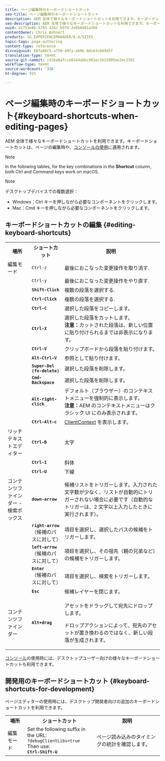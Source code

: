 ```yaml
---
title: ページ編集時のキーボードショートカット
seo-title: ページ編集時のキーボードショートカット
description: AEM 全体で様々なキーボードショートカットを利用できます。キーボードショートカットは、ページの編集時や、コンソールの使用に適用されます。
seo-description: AEM 全体で様々なキーボードショートカットを利用できます。キーボードショートカットは、ページの編集時や、コンソールの使用に適用されます。
uuid: a1753e0b-5701-426c-b974-2e8b8d81a30d
contentOwner: Chris Bohnert
products: SG_EXPERIENCEMANAGER/6.4/SITES
topic-tags: page-authoring
content-type: reference
discoiquuid: 68fa88c5-a759-49fa-ab9b-8dc63c049d5f
translation-type: tm+mt
source-git-commit: cd3ba0afcce0144abbc981ec1b23005ee2ec1502
workflow-type: tm+mt
source-wordcount: '336'
ht-degree: 91%

---
```



# ページ編集時のキーボードショートカット{#keyboard-shortcuts-when-editing-pages}

AEM 全体で様々なキーボードショートカットを利用できます。キーボードショートカットは、ページの編集時や、[コンソールの使用](/help/sites-classic-ui-authoring/author-env-keyboard-shortcuts.md)に適用されます。

>[!NOTE]
>
>In the following tables, for the key combinations in the **Shortcut** column, both Ctrl and Command keys work on macOS.

>[!NOTE]
>
>デスクトップデバイスでの複数選択：
>
>* Windows：Ctrl キーを押しながら必要なコンポーネントをクリックします。
>* Mac：Cmd キーを押しながら必要なコンポーネントをクリックします。

>



## キーボードショートカットの編集 {#editing-keyboard-shortcuts}

<table> 
 <tbody> 
  <tr> 
   <th>場所</th> 
   <th>ショートカット</th> 
   <th>説明</th> 
  </tr> 
  <tr> 
   <td>編集モード</td> 
   <td><code>Ctrl-z</code></td> 
   <td>最後におこなった変更操作を取り消す.</td> 
  </tr> 
  <tr> 
   <td> </td> 
   <td><code>Ctrl-y</code></td> 
   <td>最後におこなった変更操作をやり直す.</td> 
  </tr> 
  <tr> 
   <td> </td> 
   <td><strong><code>Shift-Click</code></strong></td> 
   <td>複数の段落を選択する.</td> 
  </tr> 
  <tr> 
   <td> </td> 
   <td><strong><code>Ctrl-Click</code></strong></td> 
   <td>複数の段落を選択する.</td> 
  </tr> 
  <tr> 
   <td> </td> 
   <td><strong><code>Ctrl-C</code></strong></td> 
   <td>選択した段落をコピーします。</td> 
  </tr> 
  <tr> 
   <td> </td> 
   <td><strong><code>Ctrl-X</code></strong></td> 
   <td>選択した段落をカットします。<strong><br />注意：</strong>カットされた段落は、新しい位置に貼り付けられるまでは非表示になります。</td> 
  </tr> 
  <tr> 
   <td> </td> 
   <td><strong><code>Ctrl-V</code></strong></td> 
   <td>クリップボードから段落を貼り付けます。</td> 
  </tr> 
  <tr> 
   <td> </td> 
   <td><strong><code>Alt-Ctrl-V</code></strong></td> 
   <td>参照として貼り付けます。</td> 
  </tr> 
  <tr> 
   <td> </td> 
   <td><strong><code>Super-Del (fn-delete)</code></strong></td> 
   <td>選択した段落を削除します。</td> 
  </tr> 
  <tr> 
   <td> </td> 
   <td><strong><code>Cmd-Backspace</code></strong></td> 
   <td>選択した段落を削除します。</td> 
  </tr> 
  <tr> 
   <td> </td> 
   <td><strong><code>Alt-right-click</code></strong></td> 
   <td>デフォルト（ブラウザー）のコンテキストメニューを強制的に表示します。<br />
<strong>注意：</strong>AEM のコンテキストメニューはクラシック UI にのみ表示されます。</td> 
  </tr> 
  <tr> 
   <td> </td> 
   <td><strong><code>Ctrl-Alt-c</code></strong></td> 
   <td><a href="/help/sites-administering/client-context.md">ClientContext</a> を表示します。</td> 
  </tr> 
  <tr> 
   <td>リッチテキストエディター<br /> </td> 
   <td><strong><code>Ctrl-B</code></strong><br /> </td> 
   <td>太字</td> 
  </tr> 
  <tr> 
   <td> </td> 
   <td><strong><code>Ctrl-I</code></strong><br /> </td> 
   <td>斜体<br /> </td> 
  </tr> 
  <tr> 
   <td> </td> 
   <td><strong><code>Ctrl-U</code></strong><br /> </td> 
   <td>下線</td> 
  </tr> 
  <tr> 
   <td>コンテンツファインダー - 検索ボックス</td> 
   <td><strong><code>down-arrow</code></strong></td> 
   <td>候補リストをトリガーします。入力された文字数が少なく、リストが自動的にトリガーされない場合に必要です（自動的なトリガーは、2 文字以上入力したときに実行されます）。</td> 
  </tr> 
  <tr> 
   <td> </td> 
   <td><strong><code>right-arrow</code></strong><br /> （候補のパスに対して）</td> 
   <td>項目を選択し、選択したパスの候補をトリガーします。</td> 
  </tr> 
  <tr> 
   <td> </td> 
   <td><strong><code>left-arrow</code></strong><br /> （候補のパスに対して）</td> 
   <td>項目を選択し、その祖先（親の兄弟など）の候補をトリガーします。</td> 
  </tr> 
  <tr> 
   <td> </td> 
   <td><strong><code>Enter</code></strong><br /> （候補のパスに対して）</td> 
   <td>項目を選択し、検索をトリガーします。</td> 
  </tr> 
  <tr> 
   <td> </td> 
   <td><strong><code>Esc</code></strong></td> 
   <td>候補レイヤーを閉じます。</td> 
  </tr> 
  <tr> 
   <td>コンテンツファインダー<br /> </td> 
   <td><strong><code>Alt+drag</code></strong></td> 
   <td><p>アセットをドラッグして宛先にドロップします。</p> <p>ドロップアクションによって、宛先のアセットが置き換わるのではなく、新しい段落が生成されます。</p> </td> 
  </tr> 
 </tbody> 
</table>

[コンソール](/help/sites-classic-ui-authoring/author-env-keyboard-shortcuts.md)の使用時には、デスクトップユーザー向けの様々なキーボードショートカットも利用できます。

## 開発用のキーボードショートカット {#keyboard-shortcuts-for-development}

ページエディターの使用時には、デスクトップ開発者向けの追加のキーボードショートカットを利用できます。

<table> 
 <tbody> 
  <tr> 
   <th>場所</th> 
   <th>ショートカット</th> 
   <th>説明</th> 
  </tr> 
  <tr> 
   <td>編集モード</td> 
   <td>Set the following suffix in the URL:<br /> <code>?debugClientLibs=true</code><br /> Then use:<br /> <strong><code>Ctrl-Shift-U</code></strong></td> 
   <td>ページ読み込みのタイミングの統計を確認します。</td> 
  </tr> 
 </tbody> 
</table>

